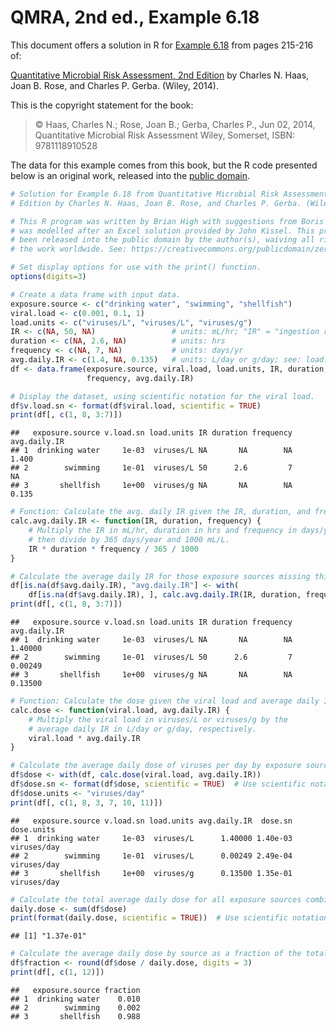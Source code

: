# QMRA, 2nd ed., Example 6.18

This document offers a solution in R for [Example 6.18](images/ex0618.png) from 
pages 215-216 of:

[Quantitative Microbial Risk Assessment, 2nd Edition](http://www.wiley.com/WileyCDA/WileyTitle/productCd-1118145291,subjectCd-CH20.html) 
by Charles N. Haas, Joan B. Rose, and Charles P. Gerba. (Wiley, 2014).

This is the copyright statement for the book:

> © Haas, Charles N.; Rose, Joan B.; Gerba, Charles P., Jun 02, 2014, 
> Quantitative Microbial Risk Assessment Wiley, Somerset, ISBN: 9781118910528

The data for this example comes from this book, but the R code presented below 
is an original work, released into the 
[public domain](https://creativecommons.org/publicdomain/zero/1.0/).


```r
# Solution for Example 6.18 from Quantitative Microbial Risk Assessment, 2nd 
# Edition by Charles N. Haas, Joan B. Rose, and Charles P. Gerba. (Wiley, 2014).

# This R program was written by Brian High with suggestions from Boris Reiss. It
# was modelled after an Excel solution provided by John Kissel. This program has
# been released into the public domain by the author(s), waiving all rights to
# the work worldwide. See: https://creativecommons.org/publicdomain/zero/1.0/

# Set display options for use with the print() function.
options(digits=3)

# Create a data frame with input data.
exposure.source <- c("drinking water", "swimming", "shellfish")
viral.load <- c(0.001, 0.1, 1)
load.units <- c("viruses/L", "viruses/L", "viruses/g")
IR <- c(NA, 50, NA)                 # units: mL/hr; "IR" = "ingestion rate"
duration <- c(NA, 2.6, NA)          # units: hrs
frequency <- c(NA, 7, NA)           # units: days/yr
avg.daily.IR <- c(1.4, NA, 0.135)   # units: L/day or g/day; see: load.units
df <- data.frame(exposure.source, viral.load, load.units, IR, duration, 
                 frequency, avg.daily.IR)

# Display the dataset, using scientific notation for the viral load.
df$v.load.sn <- format(df$viral.load, scientific = TRUE)
print(df[, c(1, 8, 3:7)])
```

```
##   exposure.source v.load.sn load.units IR duration frequency avg.daily.IR
## 1  drinking water     1e-03  viruses/L NA       NA        NA        1.400
## 2        swimming     1e-01  viruses/L 50      2.6         7           NA
## 3       shellfish     1e+00  viruses/g NA       NA        NA        0.135
```

```r
# Function: Calculate the avg. daily IR given the IR, duration, and frequency.
calc.avg.daily.IR <- function(IR, duration, frequency) {
    # Multiply the IR in mL/hr, duration in hrs and frequency in days/yr and 
    # then divide by 365 days/year and 1000 mL/L.
    IR * duration * frequency / 365 / 1000
}

# Calculate the average daily IR for those exposure sources missing this value.
df[is.na(df$avg.daily.IR), "avg.daily.IR"] <- with(
    df[is.na(df$avg.daily.IR), ], calc.avg.daily.IR(IR, duration, frequency))
print(df[, c(1, 8, 3:7)])
```

```
##   exposure.source v.load.sn load.units IR duration frequency avg.daily.IR
## 1  drinking water     1e-03  viruses/L NA       NA        NA      1.40000
## 2        swimming     1e-01  viruses/L 50      2.6         7      0.00249
## 3       shellfish     1e+00  viruses/g NA       NA        NA      0.13500
```

```r
# Function: Calculate the dose given the viral load and average daily IR.
calc.dose <- function(viral.load, avg.daily.IR) {
    # Multiply the viral load in viruses/L or viruses/g by the 
    # average daily IR in L/day or g/day, respectively.
    viral.load * avg.daily.IR
}

# Calculate the average daily dose of viruses per day by exposure source.
df$dose <- with(df, calc.dose(viral.load, avg.daily.IR))
df$dose.sn <- format(df$dose, scientific = TRUE)  # Use scientific notation.
df$dose.units <- "viruses/day"
print(df[, c(1, 8, 3, 7, 10, 11)])
```

```
##   exposure.source v.load.sn load.units avg.daily.IR  dose.sn  dose.units
## 1  drinking water     1e-03  viruses/L      1.40000 1.40e-03 viruses/day
## 2        swimming     1e-01  viruses/L      0.00249 2.49e-04 viruses/day
## 3       shellfish     1e+00  viruses/g      0.13500 1.35e-01 viruses/day
```

```r
# Calculate the total average daily dose for all exposure sources combined.
daily.dose <- sum(df$dose)
print(format(daily.dose, scientific = TRUE))  # Use scientific notation.
```

```
## [1] "1.37e-01"
```

```r
# Calculate the average daily dose by source as a fraction of the total.
df$fraction <- round(df$dose / daily.dose, digits = 3)
print(df[, c(1, 12)])
```

```
##   exposure.source fraction
## 1  drinking water    0.010
## 2        swimming    0.002
## 3       shellfish    0.988
```
